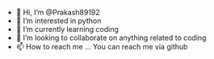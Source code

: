 - 👋 Hi, I’m @Prakash89192
- 👀 I’m interested in python
- 🌱 I’m currently learning coding
- 💞️ I’m looking to collaborate on anything related to coding
- 📫 How to reach me ... You can reach me via github

<!---
Prakash89192/Prakash89192 is a ✨ special ✨ repository because its `README.md` (this file) appears on your GitHub profile.
You can click the Preview link to take a look at your changes.
--->
